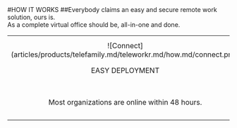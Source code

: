 <div class="product-how" markdown="1">
#HOW IT WORKS
##Everybody claims an easy and secure remote work solution, ours is.<br/>As a complete virtual office should be, all-in-one and done.
<br/>

|   |   |   |
|:------:|:----------:|:----------:|
| ![Connect] (articles/products/telefamily.md/teleworkr.md/how.md/connect.png)<p class="how-title">EASY DEPLOYMENT</p><br/><p class="how-description">Most organizations are online within 48 hours.</p> | ![Configure] (articles/products/telefamily.md/teleworkr.md/how.md/configure.png)<p class="how-title">SECURITY</p><br/><p class="how-description">Reflection technology coupled with zero trust cybersecurity.</p> | ![Done] (articles/products/telefamily.md/teleworkr.md/how.md/savings.png)<p class="how-title">REASONABLE PRICE</p><br/><p class="how-description">All in one solution with customized pricing making it more affordable than all the other products combined!</p > |
</div>